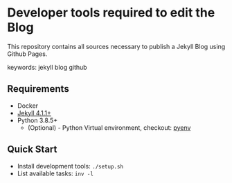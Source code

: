 # Developer tools required to edit the Blog

This repository contains all sources necessary to publish
a Jekyll Blog using Github Pages.


keywords: jekyll blog github

## Requirements

- Docker
- [Jekyll 4.1.1+](https://jekyllrb.com/)
- Python 3.8.5+
    - (Optional) - Python Virtual environment, checkout: 
    [pyenv](https://github.com/pyenv/pyenv) 

## Quick Start

- Install development tools: `./setup.sh`
- List available tasks: `inv -l` 
